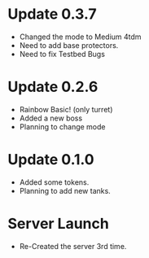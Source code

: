 # Update 0.3.7
- Changed the mode to Medium 4tdm
- Need to add base protectors.
- Need to fix Testbed Bugs
# Update 0.2.6
- Rainbow Basic! (only turret)
- Added a new boss
- Planning to change mode
# Update 0.1.0
- Added some tokens.
- Planning to add new tanks.
# Server Launch
- Re-Created the server 3rd time.
